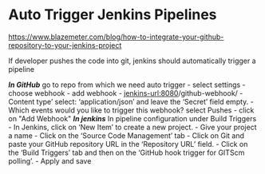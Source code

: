 # Auto Trigger Jenkins Pipelines
https://www.blazemeter.com/blog/how-to-integrate-your-github-repository-to-your-jenkins-project

If developer pushes the code into git, jenkins should automatically trigger a pipeline  

***In GitHub***
go to repo from which we need auto trigger
    - select settings 
        - choose webhook
            - add webhook
                - <jenkins-url:8080>/github-webhook/ 
                - Content type’ select: ‘application/json’ and leave the ‘Secret’ field empty.
                - Which events would you like to trigger this webhook?
                    select Pushes
                - click on "Add Webhook"
***In jenkins***
In pipeline configuration under Build Triggers
    - In Jenkins, click on ‘New Item’ to create a new project.
    - Give your project a name
    - Click on the ‘Source Code Management’ tab
    - Click on Git and paste your GitHub repository URL in the ‘Repository URL’ field.
    - Click on the ‘Build Triggers’ tab and then on the ‘GitHub hook trigger for GITScm polling’. 
    -  Apply and save 